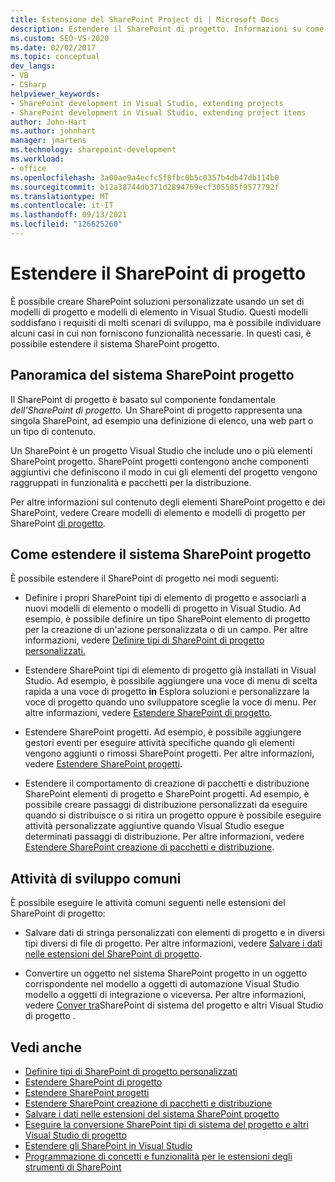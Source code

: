 ```yaml
---
title: Estensione del SharePoint Project di | Microsoft Docs
description: Estendere il SharePoint di progetto. Informazioni su come estendere il SharePoint di progetto. Informazioni su attività di sviluppo comuni.
ms.custom: SEO-VS-2020
ms.date: 02/02/2017
ms.topic: conceptual
dev_langs:
- VB
- CSharp
helpviewer_keywords:
- SharePoint development in Visual Studio, extending projects
- SharePoint development in Visual Studio, extending project items
author: John-Hart
ms.author: johnhart
manager: jmartens
ms.technology: sharepoint-development
ms.workload:
- office
ms.openlocfilehash: 3a00ae9a4ecfc5f8fbc0b5c0357b4db47db114b0
ms.sourcegitcommit: b12a38744db371d2894769ecf305585f9577792f
ms.translationtype: MT
ms.contentlocale: it-IT
ms.lasthandoff: 09/13/2021
ms.locfileid: "126625260"
---
```

# <a name="extend-the-sharepoint-project-system"></a>Estendere il SharePoint di progetto
  È possibile creare SharePoint soluzioni personalizzate usando un set di modelli di progetto e modelli di elemento in Visual Studio. Questi modelli soddisfano i requisiti di molti scenari di sviluppo, ma è possibile individuare alcuni casi in cui non forniscono funzionalità necessarie. In questi casi, è possibile estendere il sistema SharePoint progetto.

## <a name="overview-of-the-sharepoint-project-system"></a>Panoramica del sistema SharePoint progetto
 Il SharePoint di progetto è basato sul componente fondamentale *dell'SharePoint di progetto.* Un SharePoint di progetto rappresenta una singola SharePoint, ad esempio una definizione di elenco, una web part o un tipo di contenuto.

 Un SharePoint è un progetto Visual Studio che include uno o più elementi SharePoint progetto. SharePoint progetti contengono anche componenti aggiuntivi che definiscono il modo in cui gli elementi del progetto vengono raggruppati in funzionalità e pacchetti per la distribuzione.

 Per altre informazioni sul contenuto degli elementi SharePoint progetto e dei SharePoint, vedere Creare modelli di elemento e modelli di progetto per SharePoint [di progetto](../sharepoint/creating-item-templates-and-project-templates-for-sharepoint-project-items.md).

## <a name="how-to-extend-the-sharepoint-project-system"></a>Come estendere il sistema SharePoint progetto
 È possibile estendere il SharePoint di progetto nei modi seguenti:

- Definire i propri SharePoint tipi di elemento di progetto e associarli a nuovi modelli di elemento o modelli di progetto in Visual Studio. Ad esempio, è possibile definire un tipo SharePoint elemento di progetto per la creazione di un'azione personalizzata o di un campo. Per altre informazioni, vedere [Definire tipi di SharePoint di progetto personalizzati.](../sharepoint/defining-custom-sharepoint-project-item-types.md)

- Estendere SharePoint tipi di elemento di progetto già installati in Visual Studio. Ad esempio, è possibile aggiungere una voce di menu di scelta rapida a una voce di progetto **in** Esplora soluzioni e personalizzare la voce di progetto quando uno sviluppatore sceglie la voce di menu. Per altre informazioni, vedere [Estendere SharePoint di progetto](../sharepoint/extending-sharepoint-project-items.md).

- Estendere SharePoint progetti. Ad esempio, è possibile aggiungere gestori eventi per eseguire attività specifiche quando gli elementi vengono aggiunti o rimossi SharePoint progetti. Per altre informazioni, vedere [Estendere SharePoint progetti](../sharepoint/extending-sharepoint-projects.md).

- Estendere il comportamento di creazione di pacchetti e distribuzione SharePoint elementi di progetto e SharePoint progetti. Ad esempio, è possibile creare passaggi di distribuzione personalizzati da eseguire quando si distribuisce o si ritira un progetto oppure è possibile eseguire attività personalizzate aggiuntive quando Visual Studio esegue determinati passaggi di distribuzione. Per altre informazioni, vedere [Estendere SharePoint creazione di pacchetti e distribuzione](../sharepoint/extending-sharepoint-packaging-and-deployment.md).

## <a name="common-development-tasks"></a>Attività di sviluppo comuni
 È possibile eseguire le attività comuni seguenti nelle estensioni del SharePoint di progetto:

- Salvare dati di stringa personalizzati con elementi di progetto e in diversi tipi diversi di file di progetto. Per altre informazioni, vedere [Salvare i dati nelle estensioni del SharePoint di progetto](../sharepoint/saving-data-in-extensions-of-the-sharepoint-project-system.md).

- Convertire un oggetto nel sistema SharePoint progetto in un oggetto corrispondente nel modello a oggetti di automazione Visual Studio modello a oggetti di integrazione o viceversa. Per altre informazioni, vedere [Conver tra](../sharepoint/converting-between-sharepoint-project-system-types-and-other-visual-studio-project-types.md)SharePoint di sistema del progetto e altri Visual Studio di progetto .

## <a name="see-also"></a>Vedi anche
- [Definire tipi di SharePoint di progetto personalizzati](../sharepoint/defining-custom-sharepoint-project-item-types.md)
- [Estendere SharePoint di progetto](../sharepoint/extending-sharepoint-project-items.md)
- [Estendere SharePoint progetti](../sharepoint/extending-sharepoint-projects.md)
- [Estendere SharePoint creazione di pacchetti e distribuzione](../sharepoint/extending-sharepoint-packaging-and-deployment.md)
- [Salvare i dati nelle estensioni del sistema SharePoint progetto](../sharepoint/saving-data-in-extensions-of-the-sharepoint-project-system.md)
- [Eseguire la conversione SharePoint tipi di sistema del progetto e altri Visual Studio di progetto](../sharepoint/converting-between-sharepoint-project-system-types-and-other-visual-studio-project-types.md)
- [Estendere gli SharePoint in Visual Studio](../sharepoint/extending-the-sharepoint-tools-in-visual-studio.md)
- [Programmazione di concetti e funzionalità per le estensioni degli strumenti di SharePoint](../sharepoint/programming-concepts-and-features-for-sharepoint-tools-extensions.md)
